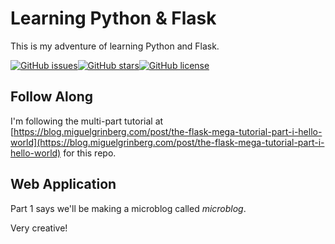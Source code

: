 # Learning Python & Flask

This is my adventure of learning Python and Flask.

[![GitHub issues](https://img.shields.io/github/issues/infamousjoeg/learning-python-flask.svg?style=for-the-badge)](https://github.com/infamousjoeg/learning-python-flask/issues)[![GitHub stars](https://img.shields.io/github/stars/infamousjoeg/learning-python-flask.svg?style=for-the-badge)](https://github.com/infamousjoeg/learning-python-flask/stargazers)[![GitHub license](https://img.shields.io/github/license/infamousjoeg/learning-python-flask.svg?style=for-the-badge)](https://github.com/infamousjoeg/learning-python-flask/blob/master/LICENSE)

## Follow Along

I'm following the multi-part tutorial at [https://blog.miguelgrinberg.com/post/the-flask-mega-tutorial-part-i-hello-world](https://blog.miguelgrinberg.com/post/the-flask-mega-tutorial-part-i-hello-world) for this repo.

## Web Application

Part 1 says we'll be making a microblog called _microblog_.

Very creative!